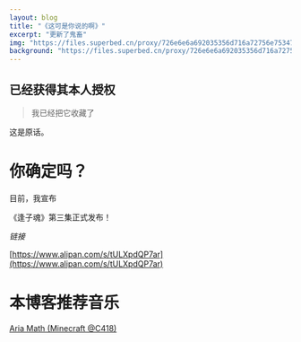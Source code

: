 ```yaml
---
layout: blog
title: "《这可是你说的啊》"
excerpt: "更新了鬼畜"
img: "https://files.superbed.cn/proxy/726e6e6a692035356d716a72756e7534797e743478797f78756934797577352a237c7b2f2b297e282c232d2f237f7f292d792c2e797b2d7b287c782e292b2c2c7928287e7c792934706a7d"
background: "https://files.superbed.cn/proxy/726e6e6a692035356d716a72756e7534797e743478797f7875693479757735232f7f7f7c2a2b7c297b2823287e7c2f7f297c2a2b7e2d237b79292b2f792c2a292e7b222d297b7f34706a7d"
---
```


## 已经获得其本人授权

> 我已经把它收藏了

这是原话。

# 你确定吗？

目前，我宣布

《逢子魂》第三集正式发布！

 _链接_ 

[https://www.alipan.com/s/tULXpdQP7ar](https://www.alipan.com/s/tULXpdQP7ar)


# 本博客推荐音乐

[Aria Math (Minecraft @C418)](https://luluyouweia.github.io/music?62)
